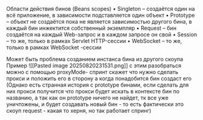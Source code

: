 Области действия бинов (Beans scopes) 
• Singleton – создаётся один на всё приложение, в зависимости подставляется один объект 
• Prototype – объект не создаётся пока не является зависимостью другого бина, в каждый бин инжектится собственный экземпляр 
• Request – бин создаётся на каждый Web-запрос и в каждом запросе он свой 
• Session – то же, только в рамках Servlet HTTP-сессии 
• WebSocket – то же, только в рамках WebSocket -сессии

Может быть проблема созданием инстанса бина из другого скоупа 
Пример 
![[Pasted image 20250820231531.png]]
с этим разобраться можно с помощью proxyMode- спринт скажет что нужно сделать прокси и положить его в сторону а когда понадобится бин создаст его (Однако есть странная история с prototype бинами, если сделать для них прокси получится что прокси будет искать в контексте бин по названию, а так как он prototype ничего не найдет, тк все уже уничтожены, и будет создавать новый бин - то есть фактически это скоуп request - какая то херня, но так работает спринг)